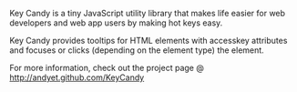 Key Candy is a tiny JavaScript utility library that makes life easier for web developers and web app users by making hot keys easy.

Key Candy provides tooltips for HTML elements with accesskey attributes and focuses or clicks (depending on the element type) the element.

For more information, check out the project page @ http://andyet.github.com/KeyCandy

